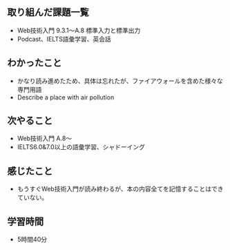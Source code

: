 ## 取り組んだ課題一覧
- Web技術入門 9.3.1〜A.8 標準入力と標準出力
- Podcast、IELTS語彙学習、英会話
## わかったこと
- かなり読み進めたため、具体は忘れたが、ファイアウォールを含めた様々な専門用語
- Describe a place with air pollution
## 次やること
- Web技術入門 A.8〜
- IELTS6.0&7.0以上の語彙学習、シャドーイング
## 感じたこと
- もうすぐWeb技術入門が読み終わるが、本の内容全てを記憶することはできていない。
## 学習時間
- 5時間40分
